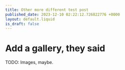 ```yaml
---
title: Other more different test post
published_date: 2023-12-10 02:22:12.726822776 +0000
layout: default.liquid
is_draft: false
---
```

# Add a gallery, they said

TODO: Images, maybe.
